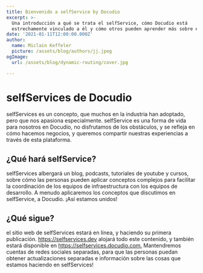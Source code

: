```yaml
---
title: Bienvenido a selfService by Docudio
excerpt: >-
  Una introducción a qué se trata el selfService, cómo Docudio está
  estrechamente vinculado a él y cómo otros pueden aprender más sobre él.
date: '2021-01-11T12:00:00.000Z'
author:
  name: Miclain Keffeler
  picture: /assets/blog/authors/jj.jpeg
ogImage:
  url: /assets/blog/dynamic-routing/cover.jpg

---
```

# selfServices de Docudio

selfServices es un concepto, que muchos en la industria han adoptado, pero que nos apasiona especialmente. selfService es una forma de vida para nosotros en Docudio, no disfrutamos de los obstáculos, y se refleja en cómo hacemos negocios, y queremos compartir nuestras experiencias a través de esta plataforma.

## ¿Qué hará selfService?

selfServices albergará un blog, podcasts, tutoriales de youtube y cursos, sobre cómo las personas pueden aplicar conceptos complejos para facilitar la coordinación de los equipos de infraestructura con los equipos de desarrollo. A menudo aplicaremos los conceptos que discutimos en selfService, a Docudio. ¡Así estamos unidos!

## ¿Qué sigue?

el sitio web de selfServices estará en línea, y haciendo su primera publicación. <https://selfservices.dev> alojará todo este contenido, y también estará disponible en <https://selfservices.docudio.com.> Mantendremos cuentas de redes sociales separadas, para que las personas puedan obtener actualizaciones separadas e información sobre las cosas que estamos haciendo en selfServices!
